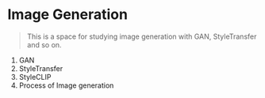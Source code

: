 # Image Generation
> This is a space for studying image generation with GAN, StyleTransfer and so on.

1. GAN
2. StyleTransfer
3. StyleCLIP
4. Process of Image generation
